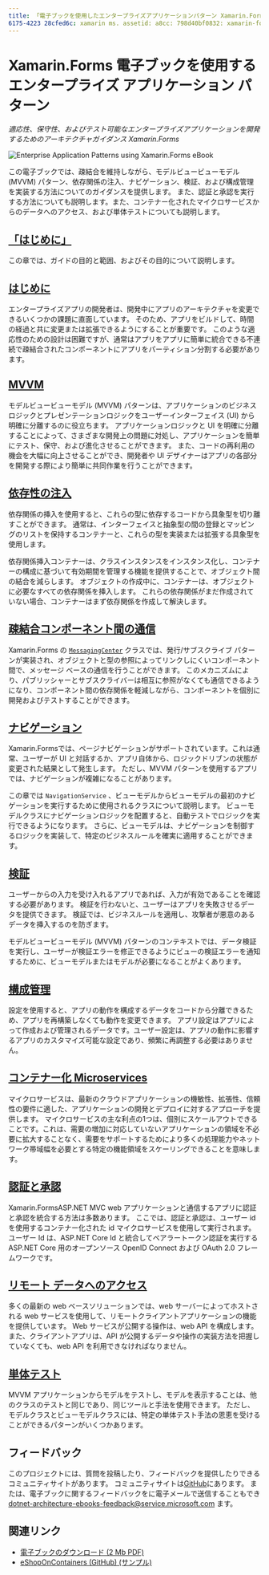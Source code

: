 ```yaml
---
title: 「電子ブックを使用したエンタープライズアプリケーションパターン Xamarin.Forms 」 description: "この eBook は、柔軟で保守性の高い、テスト可能なエンタープライズアプリケーションを開発するためのアーキテクチャガイダンスを提供 Xamarin.Forms します。"
6175-4223 28cfed6c: xamarin ms. assetid: a8cc: 798d40bf0832: xamarin-forms author: davidbritch ms. author: dabritch ms. date: 08/07/2017 no loc: [ Xamarin.Forms ,] を指定します。 Xamarin.Essentials
---
```


# <a name="enterprise-application-patterns-using-xamarinforms-ebook"></a>Xamarin.Forms 電子ブックを使用するエンタープライズ アプリケーション パターン

_適応性、保守性、およびテスト可能なエンタープライズアプリケーションを開発するためのアーキテクチャガイダンス Xamarin.Forms_

![](images/cover-sml.png "Enterprise Application Patterns using Xamarin.Forms eBook")

この電子ブックでは、疎結合を維持しながら、モデルビュービューモデル (MVVM) パターン、依存関係の注入、ナビゲーション、検証、および構成管理を実装する方法についてのガイダンスを提供します。 また、認証と承認を実行する方法についても説明します。また、コンテナー化されたマイクロサービスからのデータへのアクセス、および単体テストについても説明します。

## <a name="preface"></a>[「はじめに」](preface.md)

この章では、ガイドの目的と範囲、およびその目的について説明します。

## <a name="introduction"></a>[はじめに](introduction.md)

エンタープライズアプリの開発者は、開発中にアプリのアーキテクチャを変更できるいくつかの課題に直面しています。 そのため、アプリをビルドして、時間の経過と共に変更または拡張できるようにすることが重要です。 このような適応性のための設計は困難ですが、通常はアプリをアプリに簡単に統合できる不連続で疎結合されたコンポーネントにアプリをパーティション分割する必要があります。

## <a name="mvvm"></a>[MVVM](mvvm.md)

モデルビュービューモデル (MVVM) パターンは、アプリケーションのビジネスロジックとプレゼンテーションロジックをユーザーインターフェイス (UI) から明確に分離するのに役立ちます。 アプリケーションロジックと UI を明確に分離することによって、さまざまな開発上の問題に対処し、アプリケーションを簡単にテスト、保守、および進化させることができます。 また、コードの再利用の機会を大幅に向上させることができ、開発者や UI デザイナーはアプリの各部分を開発する際により簡単に共同作業を行うことができます。

## <a name="dependency-injection"></a>[依存性の注入](dependency-injection.md)

依存関係の挿入を使用すると、これらの型に依存するコードから具象型を切り離すことができます。 通常は、インターフェイスと抽象型の間の登録とマッピングのリストを保持するコンテナーと、これらの型を実装または拡張する具象型を使用します。

依存関係挿入コンテナーは、クラスインスタンスをインスタンス化し、コンテナーの構成に基づいて有効期間を管理する機能を提供することで、オブジェクト間の結合を減らします。 オブジェクトの作成中に、コンテナーは、オブジェクトに必要なすべての依存関係を挿入します。 これらの依存関係がまだ作成されていない場合、コンテナーはまず依存関係を作成して解決します。

## <a name="communicating-between-loosely-coupled-components"></a>[疎結合コンポーネント間の通信](communicating-between-loosely-coupled-components.md)

Xamarin.Forms の [`MessagingCenter`](xref:Xamarin.Forms.MessagingCenter) クラスでは、発行/サブスクライブ パターンが実装され、オブジェクトと型の参照によってリンクしにくいコンポーネント間で、メッセージ ベースの通信を行うことができます。 このメカニズムにより、パブリッシャーとサブスクライバーは相互に参照がなくても通信できるようになり、コンポーネント間の依存関係を軽減しながら、コンポーネントを個別に開発およびテストすることができます。

## <a name="navigation"></a>[ナビゲーション](navigation.md)

Xamarin.Formsでは、ページナビゲーションがサポートされています。これは通常、ユーザーが UI と対話するか、アプリ自体から、ロジックドリブンの状態が変更された結果として発生します。 ただし、MVVM パターンを使用するアプリでは、ナビゲーションが複雑になることがあります。

この章では `NavigationService` 、ビューモデルからビューモデルの最初のナビゲーションを実行するために使用されるクラスについて説明します。 ビューモデルクラスにナビゲーションロジックを配置すると、自動テストでロジックを実行できるようになります。 さらに、ビューモデルは、ナビゲーションを制御するロジックを実装して、特定のビジネスルールを確実に適用することができます。

## <a name="validation"></a>[検証](validation.md)

ユーザーからの入力を受け入れるアプリであれば、入力が有効であることを確認する必要があります。 検証を行わないと、ユーザーはアプリを失敗させるデータを提供できます。 検証では、ビジネスルールを適用し、攻撃者が悪意のあるデータを挿入するのを防ぎます。

モデルビュービューモデル (MVVM) パターンのコンテキストでは、データ検証を実行し、ユーザーが検証エラーを修正できるようにビューの検証エラーを通知するために、ビューモデルまたはモデルが必要になることがよくあります。

## <a name="configuration-management"></a>[構成管理](configuration-management.md)

設定を使用すると、アプリの動作を構成するデータをコードから分離できるため、アプリを再構築しなくても動作を変更できます。 アプリ設定はアプリによって作成および管理されるデータです。ユーザー設定は、アプリの動作に影響するアプリのカスタマイズ可能な設定であり、頻繁に再調整する必要はありません。

## <a name="containerized-microservices"></a>[コンテナー化 Microservices](containerized-microservices.md)

マイクロサービスは、最新のクラウドアプリケーションの機敏性、拡張性、信頼性の要件に適した、アプリケーションの開発とデプロイに対するアプローチを提供します。 マイクロサービスの主な利点の1つは、個別にスケールアウトできることです。これは、需要の増加に対応していないアプリケーションの領域を不必要に拡大することなく、需要をサポートするためにより多くの処理能力やネットワーク帯域幅を必要とする特定の機能領域をスケーリングできることを意味します。

## <a name="authentication-and-authorization"></a>[認証と承認](authentication-and-authorization.md)

Xamarin.FormsASP.NET MVC web アプリケーションと通信するアプリに認証と承認を統合する方法は多数あります。 ここでは、認証と承認は、ユーザー id を使用するコンテナー化された id マイクロサービスを使用して実行されます。 ユーザー Id は、ASP.NET Core Id と統合してベアラートークン認証を実行する ASP.NET Core 用のオープンソース OpenID Connect および OAuth 2.0 フレームワークです。

## <a name="accessing-remote-data"></a>[リモート データへのアクセス](accessing-remote-data.md)

多くの最新の web ベースソリューションでは、web サーバーによってホストされる web サービスを使用して、リモートクライアントアプリケーションの機能を提供しています。 Web サービスが公開する操作は、web API を構成します。また、クライアントアプリは、API が公開するデータや操作の実装方法を把握していなくても、web API を利用できなければなりません。

## <a name="unit-testing"></a>[単体テスト](unit-testing.md)

MVVM アプリケーションからモデルをテストし、モデルを表示することは、他のクラスのテストと同じであり、同じツールと手法を使用できます。 ただし、モデルクラスとビューモデルクラスには、特定の単体テスト手法の恩恵を受けることができるパターンがいくつかあります。

## <a name="feedback"></a>フィードバック

このプロジェクトには、質問を投稿したり、フィードバックを提供したりできるコミュニティサイトがあります。 コミュニティサイトは[GitHub](https://github.com/dotnet-architecture/eShopOnContainers)にあります。 または、電子ブックに関するフィードバックをに電子メールで送信することもでき [dotnet-architecture-ebooks-feedback@service.microsoft.com](mailto:dotnet-architecture-ebooks-feedback@service.microsoft.com) ます。

## <a name="related-links"></a>関連リンク

- [電子ブックのダウンロード (2 Mb PDF)](https://aka.ms/xamarinpatternsebook)
- [eShopOnContainers (GitHub) (サンプル)](https://github.com/dotnet-architecture/eShopOnContainers)
